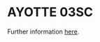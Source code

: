 # AYOTTE 03SC

Further information <a href="https://nbviewer.jupyter.org/github/romainroehrig/DEPHY-SCM/blob/master/AYOTTE/03SC/README.ipynb" target="_blank">here</a>.
